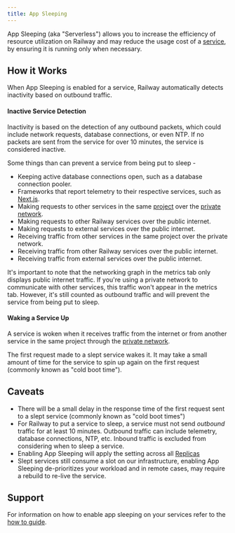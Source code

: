 ```yaml
---
title: App Sleeping
---
```


App Sleeping (aka "Serverless") allows you to increase the efficiency of resource utilization on Railway and may reduce the usage cost of a [service](/reference/services), by ensuring it is running only when necessary.

## How it Works

When App Sleeping is enabled for a service, Railway automatically detects inactivity based on outbound traffic.

#### Inactive Service Detection

Inactivity is based on the detection of any outbound packets, which could include network requests, database connections, or even NTP. If no packets are sent from the service for over 10 minutes, the service is considered inactive.

Some things than can prevent a service from being put to sleep -

- Keeping active database connections open, such as a database connection pooler.
- Frameworks that report telemetry to their respective services, such as [Next.js](https://nextjs.org/telemetry).
- Making requests to other services in the same [project](/overview/the-basics#project--project-canvas) over the [private network](/reference/private-networking).
- Making requests to other Railway services over the public internet.
- Making requests to external services over the public internet.
- Receiving traffic from other services in the same project over the private network.
- Receiving traffic from other Railway services over the public internet.
- Receiving traffic from external services over the public internet.

It's important to note that the networking graph in the metrics tab only displays public internet traffic. If you're using a private network to communicate with other services, this traffic won't appear in the metrics tab. However, it's still counted as outbound traffic and will prevent the service from being put to sleep.

#### Waking a Service Up

A service is woken when it receives traffic from the internet or from another service in the same project through the [private network](/reference/private-networking).

The first request made to a slept service wakes it. It may take a small amount of time for the service to spin up again on the first request (commonly known as "cold boot time").

## Caveats

- There will be a small delay in the response time of the first request sent to a slept service (commonly known as "cold boot times")
- For Railway to put a service to sleep, a service must not send _outbound_ traffic for at least 10 minutes. Outbound traffic can include telemetry, database connections, NTP, etc. Inbound traffic is excluded from considering when to sleep a service.
- Enabling App Sleeping will apply the setting across all [Replicas](/reference/scaling#horizontal-scaling-with-replicas)
- Slept services still consume a slot on our infrastructure, enabling App Sleeping de-prioritizes your workload and in remote cases, may require a rebuild to re-live the service.

## Support

For information on how to enable app sleeping on your services refer to the [how to guide](/guides/optimize-usage#enabling-app-sleeping).
